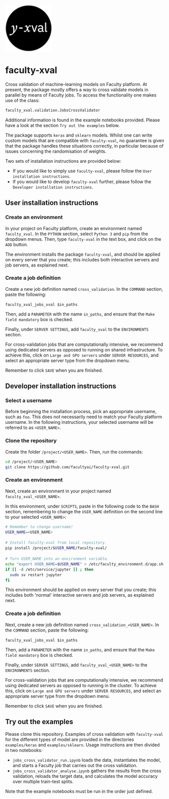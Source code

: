 ![img|small](img/logo.png)

# faculty-xval

Cross validation of machine-learning models on Faculty platform. At present, the
package mostly offers a way to cross validate models in parallel by means of
Faculty jobs. To access the functionality one makes use of the class:

```python
faculty_xval.validation.JobsCrossValidator
```

Additional information is found in the example notebooks provided. Please have a
look at the section `Try out the examples` below.

The package supports `keras` and `sklearn` models. Whilst one can write custom
models that are compatible with `faculty-xval`, no guarantee is given that the
package handles these situations correctly, in particular because of issues
concerning the randomisation of weights.

Two sets of installation instructions are provided below:

- If you would like to simply use `faculty-xval`, please follow the
  `User installation instructions`.
- If you would like to develop `faculty-xval` further, please follow the
  `Developer installation instructions`.

## User installation instructions

### Create an environment

In your project on Faculty platform, create an environment named `faculty_xval`.
In the `PYTHON` section, select `Python 3` and `pip` from the dropdown menus.
Then, type `faculty-xval` in the text box, and click on the `ADD` button.

The environment installs the package `faculty-xval`, and should be applied on
every server that you create; this includes both interactive servers and job
servers, as explained next.

### Create a job definition

Create a new job definition named `cross_validation`. In the `COMMAND` section,
paste the following:

`faculty_xval_jobs_xval $in_paths`

Then, add a `PARAMETER` with the name `in_paths`, and ensure that the
`Make field mandatory` box is checked.

Finally, under `SERVER SETTINGS`, add `faculty_xval` to the `ENVIRONMENTS`
section.

For cross-validation jobs that are computationally intensive, we recommend using
dedicated servers as opposed to running on shared infrastructure. To achieve
this, click on `Large and GPU servers` under `SERVER RESOURCES`, and select an
appropriate server type from the dropdown menu.

Remember to click `SAVE` when you are finished.

## Developer installation instructions

### Select a username

Before beginning the installation process, pick an appropriate username, such as
`foo`. This does not necessarily need to match your Faculty platform username.
In the following instructions, your selected username will be referred to as
`<USER_NAME>`.

### Clone the repository

Create the folder `/project/<USER_NAME>`. Then, run the commands:

```bash
cd /project/<USER_NAME>
git clone https://github.com/facultyai/faculty-xval.git
```

### Create an environment

Next, create an environment in your project named `faculty_xval_<USER_NAME>`.

In this environment, under `SCRIPTS`, paste in the following code to the `BASH`
section, remembering to change the `USER_NAME` definition on the second line to
your selected `<USER_NAME>`:

```bash
# Remember to change username!
USER_NAME=<USER_NAME>

# Install faculty-xval from local repository.
pip install /project/$USER_NAME/faculty-xval/

# Turn USER_NAME into an environment variable.
echo "export USER_NAME=$USER_NAME" > /etc/faculty_environment.d/app.sh
if [[ -d /etc/service/jupyter ]] ; then
  sudo sv restart jupyter
fi
```

This environment should be applied on every server that you create; this
includes both 'normal' interactive servers and job servers, as explained next.

### Create a job definition

Next, create a new job definition named `cross_validation_<USER_NAME>`. In the
`COMMAND` section, paste the following:

`faculty_xval_jobs_xval $in_paths`

Then, add a `PARAMETER` with the name `in_paths`, and ensure that the
`Make field mandatory` box is checked.

Finally, under `SERVER SETTINGS`, add `faculty_xval_<USER_NAME>` to the
`ENVIRONMENTS` section.

For cross-validation jobs that are computationally intensive, we recommend using
dedicated servers as opposed to running in the cluster. To achieve this, click
on `Large and GPU servers` under `SERVER RESOURCES`, and select an appropriate
server type from the dropdown menu.

Remember to click `SAVE` when you are finished.

## Try out the examples

Please clone this repository. Examples of cross validation with `faculty-xval`
for the different types of model are provided in the directories
`examples/keras` and `examples/sklearn`. Usage instructions are then divided in
two notebooks:

- `jobs_cross_validator_run.ipynb` loads the data, instantiates the model, and
  starts a Faculty job that carries out the cross validation.
- `jobs_cross_validator_analyse.ipynb` gathers the results from the cross
  validation, reloads the target data, and calculates the model accuracy over
  multiple train-test splits.

Note that the example notebooks must be run in the order just defined.
